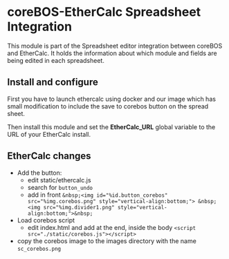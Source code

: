 # coreBOS-EtherCalc Spreadsheet Integration

This module is part of the Spreadsheet editor integration between coreBOS and EtherCalc. It holds the information about which module and fields are being edited in each spreadsheet.

## Install and configure

First you have to launch ethercalc using docker and our image which has small modification to include the save to corebos button on the spread sheet.

Then install this module and set the **EtherCalc_URL** global variable to the URL of your EtherCalc install.


## EtherCalc changes

- Add the button:
  - edit static/ethercalc.js
  - search for `button_undo`
  - add in front `&nbsp;<img id="%id.button_corebos" src="%img.corebos.png" style="vertical-align:bottom;"> &nbsp;<img src="%img.divider1.png" style="vertical-align:bottom;">&nbsp;`
- Load corebos script
  - edit index.html and add at the end, inside the body `<script src="./static/corebos.js"></script>`
- copy the corebos image to the images directory with the name `sc_corebos.png`
